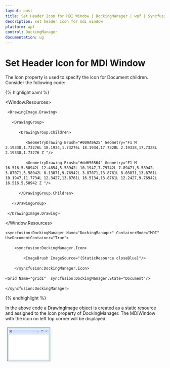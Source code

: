```yaml
---
layout: post
title: Set Header Icon for MDI Window | DockingManager | wpf | Syncfusion
description: set header icon for mdi window
platform: wpf
control: DockingManager
documentation: ug
---
```


# Set Header Icon for MDI Window

The Icon property is used to specify the icon for Document children. Consider the following code:

{% highlight xaml %}

<Window.Resources>

  <DrawingImage x:Key="closeBlue">

     <DrawingImage.Drawing>

       <DrawingGroup>

          <DrawingGroup.Children>

             <GeometryDrawing Brush="#009A9A25" Geometry="F1 M 2.19338,1.73276L 18.1934,1.73276L 18.1934,17.7328L 2.19338,17.7328L 2.19338,1.73276 Z "/>

             <GeometryDrawing Brush="#dd656564" Geometry="F1 M 16.516,5.58942L 12.4854,5.58942L 10.1947,7.79742L 7.89471,5.58942L 3.87071,5.58942L 8.13871,9.76942L 3.87071,13.8761L 8.03871,13.8761L 10.1947,11.7734L 12.3427,13.8761L 16.5134,13.8761L 12.2427,9.76942L 16.516,5.58942 Z "/>

          </DrawingGroup.Children>

       </DrawingGroup>

     </DrawingImage.Drawing>

  </DrawingImage>

</Window.Resources>

<Grid>

	<syncfusion:DockingManager Name="DockingManager" ContainerMode="MDI" UseDocumentContainer="True">

		<syncfusion:DockingManager.Icon>

			<ImageBrush ImageSource="{StaticResource closeBlue}"/>

		</syncfusion:DockingManager.Icon>

	<Grid Name="grid1"  syncfusion:DockingManager.State="Document"/>

	</syncfusion:DockingManager>

</Grid>

{% endhighlight  %}

In the above code a DrawingImage object is created as a static resource and assigned to the Icon property of DockingManager. The MDIWindow with the icon on left top corner will be displayed. 

![](Set-Header-Icon-for-MDI-Window_images/Set-Header-Icon-for-MDI-Window_img1.png)
